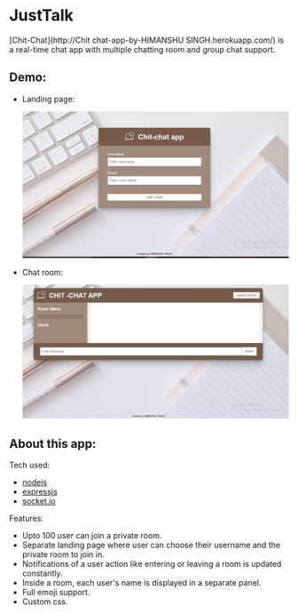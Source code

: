 # JustTalk

[Chit-Chat](http://Chit chat-app-by-HIMANSHU SINGH.herokuapp.com/) is a real-time chat app with multiple chatting room and group chat support.

## Demo:

- Landing page:

    <img src="public/Images/main page.png" width="650" height="auto">

- Chat room:

    <img src="public/Images/chat page.png" width="650" height="auto">

## About this app:

Tech used:

- [nodejs](https://nodejs.org/en/)
- [expressjs](https://expressjs.com/)
- [socket.io](https://socket.io/)

Features:

- Upto 100 user can join a private room.
- Separate landing page where user can choose their username and the private room to join in.
- Notifications of a user action like entering or leaving a room is updated constantly.
- Inside a room, each user's name is displayed in a separate panel.
- Full emoji support.
- Custom css.
